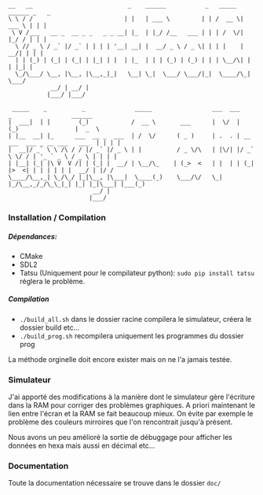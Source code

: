 ```
__   __                           _    ______           _   _____ ______ _   _
\ \ / /                          | |   | ___ \         | | /  __ \| ___ \ | | |
 \ V /___   __ _  __ _ _   _ _ __| |_  | |_/ /__   ___ | | | /  \/| |_/ / | | |
  \ // _ \ / _` |/ _` | | | | '__| __| |  __/ _ \ / _ \| | | |    |  __/| | | |
  | | (_) | (_| | (_| | |_| | |  | |_  | | | (_) | (_) | | | \__/\| |   | |_| |
  \_/\___/ \__, |\__, |\__,_|_|   \__| \_|  \___/ \___/|_|  \____/\_|    \___/
            __/ | __/ |                                                        
           |___/ |___/                                                         

 _____    _          _              _____                 ___  ___           _                 ______
|  ___|  | |        (_)            /  __ \       ___      |  \/  |          (_)                |  _  \
| |__  __| |_      ___  __ _  ___  | /  \/      ( _ )     | .  . | __ ___  ___ _ __ ___   ___  | | | |
|  __|/ _` \ \ /\ / / |/ _` |/ _ \ | |          / _ \/\   | |\/| |/ _` \ \/ / | '_ ` _ \ / _ \ | | | |
| |__| (_| |\ V  V /| | (_| |  __/ | \__/\_    | (_>  <   | |  | | (_| |>  <| | | | | | |  __/ | |/ /
\____/\__,_| \_/\_/ |_|\__, |\___|  \____(_)    \___/\/   \_|  |_/\__,_/_/\_\_|_| |_| |_|\___| |___(_)
                        __/ |                                                                         
                       |___/                                                                          

```
### Installation / Compilation

##### Dépendances:
- CMake
- SDL2
- Tatsu (Uniquement pour le compilateur python): `sudo pip install tatsu` réglera le problème.

##### Compilation

- `./build_all.sh` dans le dossier racine compilera le simulateur, créera le dossier build etc...
- `./build_prog.sh` recompilera uniquement les programmes du dossier prog

La méthode orginelle doit encore exister mais on ne l'a jamais testée.

### Simulateur

J'ai apporté des modifications à la manière dont le simulateur gère l'écriture dans la RAM pour corriger des problèmes graphiques. A priori maintenant le lien entre l'écran et la RAM se fait beaucoup mieux. On évite par exemple le problème des couleurs mirroires que l'on rencontrait jusqu'à présent.

Nous avons un peu amélioré la sortie de débuggage pour afficher les données en hexa mais aussi en décimal etc...

### Documentation

Toute la documentation nécessaire se trouve dans le dossier `doc/`
